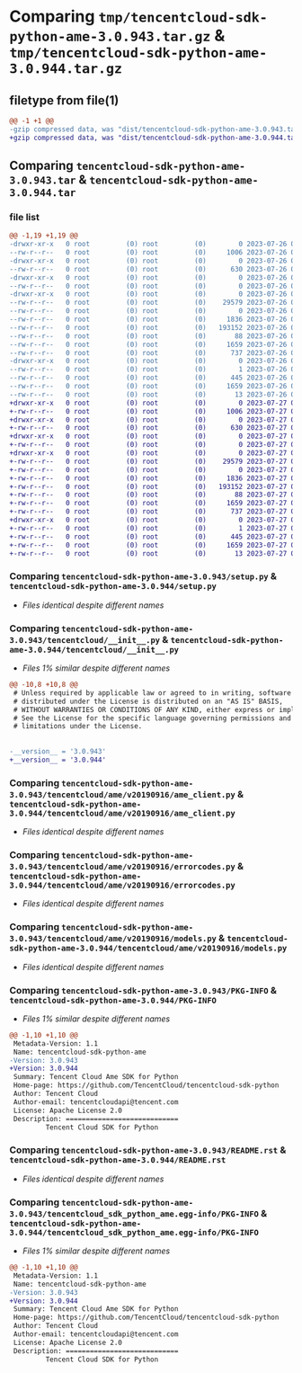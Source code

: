 # Comparing `tmp/tencentcloud-sdk-python-ame-3.0.943.tar.gz` & `tmp/tencentcloud-sdk-python-ame-3.0.944.tar.gz`

## filetype from file(1)

```diff
@@ -1 +1 @@
-gzip compressed data, was "dist/tencentcloud-sdk-python-ame-3.0.943.tar", last modified: Wed Jul 26 00:16:40 2023, max compression
+gzip compressed data, was "dist/tencentcloud-sdk-python-ame-3.0.944.tar", last modified: Thu Jul 27 02:07:08 2023, max compression
```

## Comparing `tencentcloud-sdk-python-ame-3.0.943.tar` & `tencentcloud-sdk-python-ame-3.0.944.tar`

### file list

```diff
@@ -1,19 +1,19 @@
-drwxr-xr-x   0 root         (0) root         (0)        0 2023-07-26 00:16:40.000000 tencentcloud-sdk-python-ame-3.0.943/
--rw-r--r--   0 root         (0) root         (0)     1006 2023-07-26 00:16:40.000000 tencentcloud-sdk-python-ame-3.0.943/setup.py
-drwxr-xr-x   0 root         (0) root         (0)        0 2023-07-26 00:16:40.000000 tencentcloud-sdk-python-ame-3.0.943/tencentcloud/
--rw-r--r--   0 root         (0) root         (0)      630 2023-07-26 00:16:40.000000 tencentcloud-sdk-python-ame-3.0.943/tencentcloud/__init__.py
-drwxr-xr-x   0 root         (0) root         (0)        0 2023-07-26 00:16:40.000000 tencentcloud-sdk-python-ame-3.0.943/tencentcloud/ame/
--rw-r--r--   0 root         (0) root         (0)        0 2023-07-26 00:16:40.000000 tencentcloud-sdk-python-ame-3.0.943/tencentcloud/ame/__init__.py
-drwxr-xr-x   0 root         (0) root         (0)        0 2023-07-26 00:16:40.000000 tencentcloud-sdk-python-ame-3.0.943/tencentcloud/ame/v20190916/
--rw-r--r--   0 root         (0) root         (0)    29579 2023-07-26 00:16:40.000000 tencentcloud-sdk-python-ame-3.0.943/tencentcloud/ame/v20190916/ame_client.py
--rw-r--r--   0 root         (0) root         (0)        0 2023-07-26 00:16:40.000000 tencentcloud-sdk-python-ame-3.0.943/tencentcloud/ame/v20190916/__init__.py
--rw-r--r--   0 root         (0) root         (0)     1836 2023-07-26 00:16:40.000000 tencentcloud-sdk-python-ame-3.0.943/tencentcloud/ame/v20190916/errorcodes.py
--rw-r--r--   0 root         (0) root         (0)   193152 2023-07-26 00:16:40.000000 tencentcloud-sdk-python-ame-3.0.943/tencentcloud/ame/v20190916/models.py
--rw-r--r--   0 root         (0) root         (0)       88 2023-07-26 00:16:40.000000 tencentcloud-sdk-python-ame-3.0.943/setup.cfg
--rw-r--r--   0 root         (0) root         (0)     1659 2023-07-26 00:16:40.000000 tencentcloud-sdk-python-ame-3.0.943/PKG-INFO
--rw-r--r--   0 root         (0) root         (0)      737 2023-07-26 00:16:40.000000 tencentcloud-sdk-python-ame-3.0.943/README.rst
-drwxr-xr-x   0 root         (0) root         (0)        0 2023-07-26 00:16:40.000000 tencentcloud-sdk-python-ame-3.0.943/tencentcloud_sdk_python_ame.egg-info/
--rw-r--r--   0 root         (0) root         (0)        1 2023-07-26 00:16:40.000000 tencentcloud-sdk-python-ame-3.0.943/tencentcloud_sdk_python_ame.egg-info/dependency_links.txt
--rw-r--r--   0 root         (0) root         (0)      445 2023-07-26 00:16:40.000000 tencentcloud-sdk-python-ame-3.0.943/tencentcloud_sdk_python_ame.egg-info/SOURCES.txt
--rw-r--r--   0 root         (0) root         (0)     1659 2023-07-26 00:16:40.000000 tencentcloud-sdk-python-ame-3.0.943/tencentcloud_sdk_python_ame.egg-info/PKG-INFO
--rw-r--r--   0 root         (0) root         (0)       13 2023-07-26 00:16:40.000000 tencentcloud-sdk-python-ame-3.0.943/tencentcloud_sdk_python_ame.egg-info/top_level.txt
+drwxr-xr-x   0 root         (0) root         (0)        0 2023-07-27 02:07:08.000000 tencentcloud-sdk-python-ame-3.0.944/
+-rw-r--r--   0 root         (0) root         (0)     1006 2023-07-27 02:07:08.000000 tencentcloud-sdk-python-ame-3.0.944/setup.py
+drwxr-xr-x   0 root         (0) root         (0)        0 2023-07-27 02:07:08.000000 tencentcloud-sdk-python-ame-3.0.944/tencentcloud/
+-rw-r--r--   0 root         (0) root         (0)      630 2023-07-27 02:07:08.000000 tencentcloud-sdk-python-ame-3.0.944/tencentcloud/__init__.py
+drwxr-xr-x   0 root         (0) root         (0)        0 2023-07-27 02:07:08.000000 tencentcloud-sdk-python-ame-3.0.944/tencentcloud/ame/
+-rw-r--r--   0 root         (0) root         (0)        0 2023-07-27 02:07:08.000000 tencentcloud-sdk-python-ame-3.0.944/tencentcloud/ame/__init__.py
+drwxr-xr-x   0 root         (0) root         (0)        0 2023-07-27 02:07:08.000000 tencentcloud-sdk-python-ame-3.0.944/tencentcloud/ame/v20190916/
+-rw-r--r--   0 root         (0) root         (0)    29579 2023-07-27 02:07:08.000000 tencentcloud-sdk-python-ame-3.0.944/tencentcloud/ame/v20190916/ame_client.py
+-rw-r--r--   0 root         (0) root         (0)        0 2023-07-27 02:07:08.000000 tencentcloud-sdk-python-ame-3.0.944/tencentcloud/ame/v20190916/__init__.py
+-rw-r--r--   0 root         (0) root         (0)     1836 2023-07-27 02:07:08.000000 tencentcloud-sdk-python-ame-3.0.944/tencentcloud/ame/v20190916/errorcodes.py
+-rw-r--r--   0 root         (0) root         (0)   193152 2023-07-27 02:07:08.000000 tencentcloud-sdk-python-ame-3.0.944/tencentcloud/ame/v20190916/models.py
+-rw-r--r--   0 root         (0) root         (0)       88 2023-07-27 02:07:08.000000 tencentcloud-sdk-python-ame-3.0.944/setup.cfg
+-rw-r--r--   0 root         (0) root         (0)     1659 2023-07-27 02:07:08.000000 tencentcloud-sdk-python-ame-3.0.944/PKG-INFO
+-rw-r--r--   0 root         (0) root         (0)      737 2023-07-27 02:07:08.000000 tencentcloud-sdk-python-ame-3.0.944/README.rst
+drwxr-xr-x   0 root         (0) root         (0)        0 2023-07-27 02:07:08.000000 tencentcloud-sdk-python-ame-3.0.944/tencentcloud_sdk_python_ame.egg-info/
+-rw-r--r--   0 root         (0) root         (0)        1 2023-07-27 02:07:08.000000 tencentcloud-sdk-python-ame-3.0.944/tencentcloud_sdk_python_ame.egg-info/dependency_links.txt
+-rw-r--r--   0 root         (0) root         (0)      445 2023-07-27 02:07:08.000000 tencentcloud-sdk-python-ame-3.0.944/tencentcloud_sdk_python_ame.egg-info/SOURCES.txt
+-rw-r--r--   0 root         (0) root         (0)     1659 2023-07-27 02:07:08.000000 tencentcloud-sdk-python-ame-3.0.944/tencentcloud_sdk_python_ame.egg-info/PKG-INFO
+-rw-r--r--   0 root         (0) root         (0)       13 2023-07-27 02:07:08.000000 tencentcloud-sdk-python-ame-3.0.944/tencentcloud_sdk_python_ame.egg-info/top_level.txt
```

### Comparing `tencentcloud-sdk-python-ame-3.0.943/setup.py` & `tencentcloud-sdk-python-ame-3.0.944/setup.py`

 * *Files identical despite different names*

### Comparing `tencentcloud-sdk-python-ame-3.0.943/tencentcloud/__init__.py` & `tencentcloud-sdk-python-ame-3.0.944/tencentcloud/__init__.py`

 * *Files 1% similar despite different names*

```diff
@@ -10,8 +10,8 @@
 # Unless required by applicable law or agreed to in writing, software
 # distributed under the License is distributed on an "AS IS" BASIS,
 # WITHOUT WARRANTIES OR CONDITIONS OF ANY KIND, either express or implied.
 # See the License for the specific language governing permissions and
 # limitations under the License.
 
 
-__version__ = '3.0.943'
+__version__ = '3.0.944'
```

### Comparing `tencentcloud-sdk-python-ame-3.0.943/tencentcloud/ame/v20190916/ame_client.py` & `tencentcloud-sdk-python-ame-3.0.944/tencentcloud/ame/v20190916/ame_client.py`

 * *Files identical despite different names*

### Comparing `tencentcloud-sdk-python-ame-3.0.943/tencentcloud/ame/v20190916/errorcodes.py` & `tencentcloud-sdk-python-ame-3.0.944/tencentcloud/ame/v20190916/errorcodes.py`

 * *Files identical despite different names*

### Comparing `tencentcloud-sdk-python-ame-3.0.943/tencentcloud/ame/v20190916/models.py` & `tencentcloud-sdk-python-ame-3.0.944/tencentcloud/ame/v20190916/models.py`

 * *Files identical despite different names*

### Comparing `tencentcloud-sdk-python-ame-3.0.943/PKG-INFO` & `tencentcloud-sdk-python-ame-3.0.944/PKG-INFO`

 * *Files 1% similar despite different names*

```diff
@@ -1,10 +1,10 @@
 Metadata-Version: 1.1
 Name: tencentcloud-sdk-python-ame
-Version: 3.0.943
+Version: 3.0.944
 Summary: Tencent Cloud Ame SDK for Python
 Home-page: https://github.com/TencentCloud/tencentcloud-sdk-python
 Author: Tencent Cloud
 Author-email: tencentcloudapi@tencent.com
 License: Apache License 2.0
 Description: ============================
         Tencent Cloud SDK for Python
```

### Comparing `tencentcloud-sdk-python-ame-3.0.943/README.rst` & `tencentcloud-sdk-python-ame-3.0.944/README.rst`

 * *Files identical despite different names*

### Comparing `tencentcloud-sdk-python-ame-3.0.943/tencentcloud_sdk_python_ame.egg-info/PKG-INFO` & `tencentcloud-sdk-python-ame-3.0.944/tencentcloud_sdk_python_ame.egg-info/PKG-INFO`

 * *Files 1% similar despite different names*

```diff
@@ -1,10 +1,10 @@
 Metadata-Version: 1.1
 Name: tencentcloud-sdk-python-ame
-Version: 3.0.943
+Version: 3.0.944
 Summary: Tencent Cloud Ame SDK for Python
 Home-page: https://github.com/TencentCloud/tencentcloud-sdk-python
 Author: Tencent Cloud
 Author-email: tencentcloudapi@tencent.com
 License: Apache License 2.0
 Description: ============================
         Tencent Cloud SDK for Python
```

